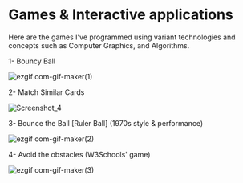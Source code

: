 # Games & Interactive applications

Here are the games I've programmed using variant technologies and concepts such as Computer Graphics, and Algorithms.

1- Bouncy Ball

![ezgif com-gif-maker(1)](https://user-images.githubusercontent.com/50156227/117072950-887f9f00-ad31-11eb-89de-07cb54d43f28.gif)

2- Match Similar Cards

![Screenshot_4](https://user-images.githubusercontent.com/50156227/117073128-c5e42c80-ad31-11eb-9eed-5c2d4a54472b.png)

3- Bounce the Ball [Ruler Ball] (1970s style & performance)

![ezgif com-gif-maker(2)](https://user-images.githubusercontent.com/50156227/117073497-47d45580-ad32-11eb-8176-3e213e17142a.gif)

4- Avoid the obstacles (W3Schools' game)

![ezgif com-gif-maker(3)](https://user-images.githubusercontent.com/50156227/117073897-e2349900-ad32-11eb-910d-56daac2694c7.gif)

